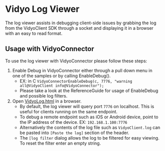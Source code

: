 # Vidyo Log Viewer

The log viewer assists in debugging client-side issues by grabbing the log from the VidyoClient SDK through a socket and displaying it in a browser with an easy to read format. 

## Usage with VidyoConnector

To use the log viewer with VidyoConnector please follow these steps:

1. Enable Debug in VidyoConnector either through a pull down menu in one of the samples or by calling EnableDebug().
   * EX: in C `VidyoConnectorEnableDebug(c, 7776, "warning all@VidyoClient info@VidyoConnector");`
   * Please take a look at the ReferenceGuide for usage of EnableDebug and possible log filters.
1. Open [VidyoLog.html](https://vidyo.github.io/log-viewer/VidyoLog.html) in a browser.
   * By default, the log viewer will query port `7776` on localhost. This is useful for clients running on the same endpoint.
   * To debug a remote endpoint such as iOS or Android device, point to the IP address of the device. EX: `192.168.1.100:7776`
   * Alternatively the contents of the log file such as `VidyoClient.log` can be pasted into `[Paste the log]` section of the header.
   * The `[log filter` dialog allows the log to be filtered for easy viewing. To reset the filter enter an empty string.
